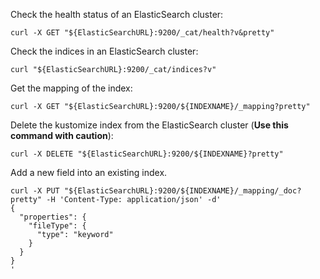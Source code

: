 Check the health status of an ElasticSearch cluster:
```
curl -X GET "${ElasticSearchURL}:9200/_cat/health?v&pretty"
```

Check the indices in an ElasticSearch cluster:
```
curl "${ElasticSearchURL}:9200/_cat/indices?v"
```

Get the mapping of the index:
```
curl -X GET "${ElasticSearchURL}:9200/${INDEXNAME}/_mapping?pretty"
```

Delete the kustomize index from the ElasticSearch cluster (**Use this command with caution**):
```
curl -X DELETE "${ElasticSearchURL}:9200/${INDEXNAME}?pretty"
```

Add a new field into an existing index.
```
curl -X PUT "${ElasticSearchURL}:9200/${INDEXNAME}/_mapping/_doc?pretty" -H 'Content-Type: application/json' -d'
{
  "properties": {
    "fileType": {
      "type": "keyword"
    }
  }
}
'
```